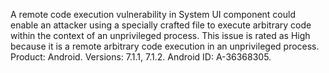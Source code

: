 A remote code execution vulnerability in System UI component could enable an attacker using a specially crafted file to execute arbitrary code within the context of an unprivileged process. This issue is rated as High because it is a remote arbitrary code execution in an unprivileged process. Product: Android. Versions: 7.1.1, 7.1.2. Android ID: A-36368305.